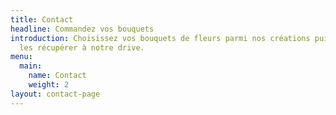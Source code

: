 ```yaml
---
title: Contact
headline: Commandez vos bouquets
introduction: Choisissez vos bouquets de fleurs parmi nos créations puis venez
  les récupérer à notre drive.
menu:
  main:
    name: Contact
    weight: 2
layout: contact-page
---
```

